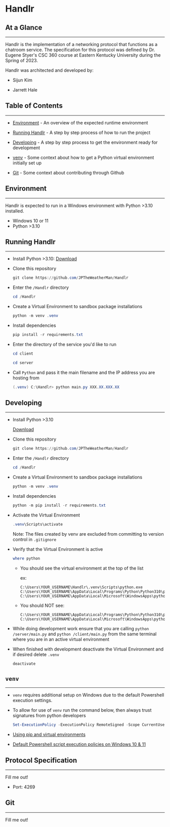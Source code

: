 # **Handlr**

## At a Glance
---

Handlr is the implementation of a networking protocol that functions as a chatroom service. The specification for this protocol was defined by Dr. Eugene Styer's CSC 360 course at Eastern Kentucky University during the Spring of 2023.

Handlr was architected and developed by:

* Sijun Kim

* Jarrett Hale

## Table of Contents
---

* [Environment](#environment) - An overview of the expected runtime environment

* [Running Handlr](#running-handlr) - A step by step process of how to run the project

* [Developing](#developing) - A step by step process to get the environment ready for development

* [venv](#venv) - Some context about how to get a Python virtual environment initially set up

* [Git](#git) - Some context about contributing through Github


## Environment
---

Handlr is expected to run in a Windows environment with Python >3.10 installed.

* Windows 10 or 11
* Python >3.10

## Running Handlr
---

* Install Python >3.10: [Download](https://www.python.org/downloads/)

* Clone this repository

    ```powershell 
    git clone https://github.com/JPTheWeatherMan/Handlr
    ```

* Enter the `/Handlr` directory

    ```powershell
    cd /Handlr
    ```

* Create a Virtual Environment to sandbox package installations

    ```powershell
    python -m venv .venv
    ```

* Install dependencies

    ```powershell
    pip install -r requirements.txt
    ```

* Enter the directory of the service you'd like to run

    ```powershell
    cd client
    ```
    
    ```powershell
    cd server
    ```

* Call `Python` and pass it the main filename and the IP address you are hosting from

    ```powershell
    (.venv) C:\Handlr> python main.py XXX.XX.XXX.XX
    ```
## Developing
---

* Install Python >3.10

    [Download](https://www.python.org/downloads/)

* Clone this repository

    ```powershell
    git clone https://github.com/JPTheWeatherMan/Handlr
    ```

* Enter the `/Handlr` directory

    ```powershell 
    cd /Handlr
    ```

* Create a Virtual Environment to sandbox package installations

    ```powershell
    python -m venv .venv
    ```

* Install dependencies

    ```powershell
    python -m pip install -r requirements.txt
    ```

* Activate the Virtual Environment

    ```powershell 
    .venv\Scripts\activate
    ```

    Note: The files created by venv are excluded from committing to version control in `.gitignore`

* Verify that the Virtual Environment is active

    ```powershell
    where python
    ```

    * You should see the virtual environment at the top of the list

        ex:
        ```
        C:\Users\YOUR_USERNAME\Handlr\.venv\Scripts\python.exe
        C:\Users\YOUR_USERNAME\AppData\Local\Programs\Python\Python310\python.exe
        C:\Users\YOUR_USERNAME\AppData\Local\Microsoft\WindowsApps\python.exe
        ```

    * You should NOT see:

        ```
        C:\Users\YOUR_USERNAME\AppData\Local\Programs\Python\Python310\python.exe
        C:\Users\YOUR_USERNAME\AppData\Local\Microsoft\WindowsApps\python.exe
        ```

* While doing development work ensure that you are calling `python /server/main.py` and `python /client/main.py` from the same terminal where you are in an active virtual environment

* When finished with development deactivate the Virtual Environment and if desired delete `.venv`

    ```powershell
    deactivate
    ```

## `venv`
---

- `venv` requires additional setup on Windows due to the default Powershell execution settings.

- To allow for use of `venv` run the command below, then always trust signatures from python developers

    ```powershell
    Set-ExecutionPolicy -ExecutionPolicy RemoteSigned -Scope CurrentUser
    ```

- [Using pip and virtual environments](https://packaging.python.org/en/latest/guides/installing-using-pip-and-virtual-environments/#creating-a-virtual-environment)

- [Default Powershell script execution policies on Windows 10 & 11](https://learn.microsoft.com/en-us/powershell/module/microsoft.powershell.core/about/about_execution_policies?view=powershell-7.3)

## Protocol Specification
---

Fill me out!

* Port: 4269

## Git
---

Fill me out!